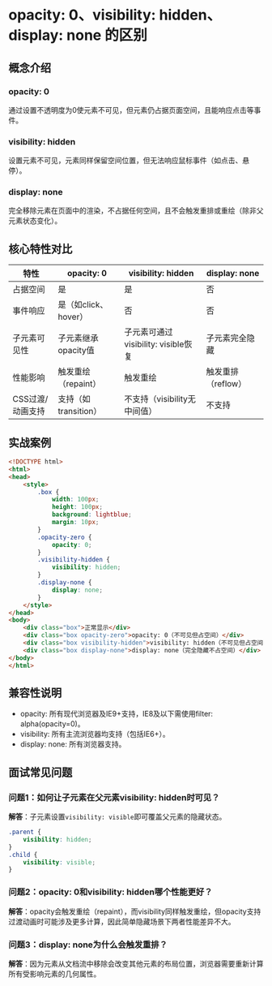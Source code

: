 # opacity: 0、visibility: hidden、display: none 的区别

## 概念介绍

### opacity: 0
通过设置不透明度为0使元素不可见，但元素仍占据页面空间，且能响应点击等事件。

### visibility: hidden
设置元素不可见，元素同样保留空间位置，但无法响应鼠标事件（如点击、悬停）。

### display: none
完全移除元素在页面中的渲染，不占据任何空间，且不会触发重排或重绘（除非父元素状态变化）。

## 核心特性对比

| 特性                | opacity: 0          | visibility: hidden    | display: none         |
|---------------------|----------------------|------------------------|-----------------------|
| 占据空间            | 是                   | 是                     | 否                    |
| 事件响应            | 是（如click、hover） | 否                     | 否                    |
| 子元素可见性        | 子元素继承opacity值  | 子元素可通过visibility: visible恢复 | 子元素完全隐藏        |
| 性能影响            | 触发重绘（repaint）  | 触发重绘               | 触发重排（reflow）    |
| CSS过渡/动画支持    | 支持（如transition） | 不支持（visibility无中间值） | 不支持                |

## 实战案例

```html
<!DOCTYPE html>
<html>
<head>
    <style>
        .box {
            width: 100px;
            height: 100px;
            background: lightblue;
            margin: 10px;
        }
        .opacity-zero {
            opacity: 0;
        }
        .visibility-hidden {
            visibility: hidden;
        }
        .display-none {
            display: none;
        }
    </style>
</head>
<body>
    <div class="box">正常显示</div>
    <div class="box opacity-zero">opacity: 0（不可见但占空间）</div>
    <div class="box visibility-hidden">visibility: hidden（不可见但占空间）</div>
    <div class="box display-none">display: none（完全隐藏不占空间）</div>
</body>
</html>
```

## 兼容性说明

- opacity: 所有现代浏览器及IE9+支持，IE8及以下需使用filter: alpha(opacity=0)。
- visibility: 所有主流浏览器均支持（包括IE6+）。
- display: none: 所有浏览器支持。

## 面试常见问题

### 问题1：如何让子元素在父元素visibility: hidden时可见？
**解答**：子元素设置`visibility: visible`即可覆盖父元素的隐藏状态。

```css
.parent {
    visibility: hidden;
}
.child {
    visibility: visible;
}
```

### 问题2：opacity: 0和visibility: hidden哪个性能更好？
**解答**：opacity会触发重绘（repaint），而visibility同样触发重绘，但opacity支持过渡动画时可能涉及更多计算，因此简单隐藏场景下两者性能差异不大。

### 问题3：display: none为什么会触发重排？
**解答**：因为元素从文档流中移除会改变其他元素的布局位置，浏览器需要重新计算所有受影响元素的几何属性。